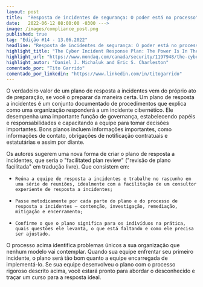 ```yaml
---
layout: post 
title:  "Resposta de incidentes de segurança: O poder está no processo"
date:   2022-06-12 08:00:00 -0300 --->
image: /images/compliance_post.png
published: true
tag: "Edição #14 - 13.06.2022"
headline: "Resposta de incidentes de segurança: O poder está no processo"
highlight_title: "The Cyber Incident Response Plan: The Power Is In The Process"
highlight_url: "https://www.mondaq.com/canada/security/1197948/the-cyber-incident-response-plan-the-power-is-in-the-process"
highlight_autor: "Daniel J. Michaluk and Eric S. Charleston"
comentado_por: "Tito Garrido"
comentado_por_linkedin: "https://www.linkedin.com/in/titogarrido"
---
```


O verdadeiro valor de um plano de resposta a incidentes vem do próprio ato de preparação, se você o preparar da maneira certa. Um plano de resposta a incidentes é um conjunto documentado de procedimentos que explica como uma organização responderá a um incidente cibernético. Ele desempenha uma importante função de governança, estabelecendo papéis e responsabilidades e capacitando a equipe para tomar decisões importantes. Bons planos incluem informações importantes, como informações de contato, obrigações de notificação contratuais e estatutárias e assim por diante.
    
Os autores sugerem uma nova forma de criar o plano de resposta a incidentes, que seria o "facilitated plan review" ("revisão de plano facilitada" em tradução livre). Que consistem em:

*     Reúna a equipe de resposta a incidentes e trabalhe no rascunho em uma série de reuniões, idealmente com a facilitação de um consultor experiente de resposta a incidentes;
*     Passe metodicamente por cada parte do plano e do processo de resposta a incidentes – contenção, investigação, remediação, mitigação e encerramento;
*     Confirme o que o plano significa para os indivíduos na prática, quais questões ele levanta, o que está faltando e como ele precisa ser ajustado.

O processo acima identifica problemas únicos a sua organização que nenhum modelo vai contemplar. Quando sua equipe enfrentar seu primeiro incidente, o plano será tão bom quanto a equipe encarregada de implementá-lo. Se sua equipe desenvolveu o plano com o processo rigoroso descrito acima, você estará pronto para abordar o desconhecido e traçar um curso para a resposta ideal.
